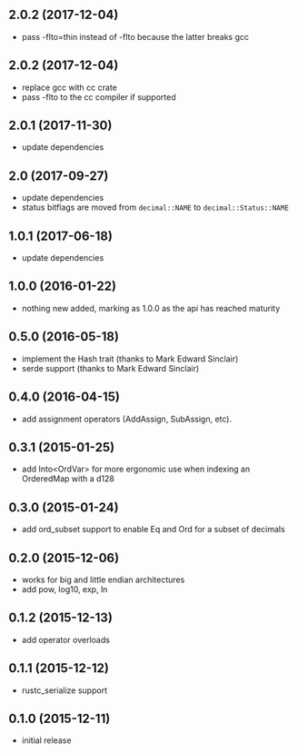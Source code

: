## 2.0.2 (2017-12-04)

- pass -flto=thin instead of -flto because the latter breaks gcc

## 2.0.2 (2017-12-04)

- replace gcc with cc crate
- pass -flto to the cc compiler if supported

## 2.0.1 (2017-11-30)

- update dependencies

## 2.0 (2017-09-27)

- update dependencies
- status bitflags are moved from `decimal::NAME` to `decimal::Status::NAME`

## 1.0.1 (2017-06-18)

- update dependencies

## 1.0.0 (2016-01-22)

- nothing new added, marking as 1.0.0 as the api has reached maturity

## 0.5.0 (2016-05-18)

- implement the Hash trait (thanks to Mark Edward Sinclair)
- serde support (thanks to Mark Edward Sinclair)

## 0.4.0 (2016-04-15)

- add assignment operators (AddAssign, SubAssign, etc).

## 0.3.1 (2015-01-25)

- add Into<OrdVar<d128>> for more ergonomic use when indexing an OrderedMap with
  a d128

## 0.3.0 (2015-01-24)

- add ord_subset support to enable Eq and Ord for a subset of decimals

## 0.2.0 (2015-12-06)

- works for big and little endian architectures
- add pow, log10, exp, ln

## 0.1.2 (2015-12-13)

- add operator overloads

## 0.1.1 (2015-12-12)

- rustc_serialize support

## 0.1.0 (2015-12-11)

- initial release
